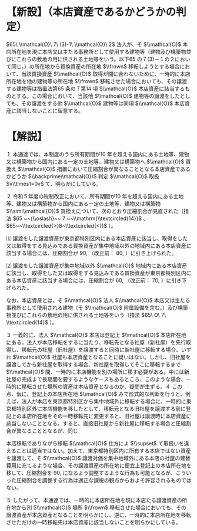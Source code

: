 # 【新設】（本店資産であるかどうかの判定）

$65\ \\mathcal{O}\ 7\ (3)-1\ \\mathcal{O}\ 2$ 法人が、そ $\\mathcal{O}$ 本店所在地を現に本店又は主たる事務所として使用する建物等（建物及び構築物並びにこれらの敷地の用に供される土地等をいう。以下65 の７(3)－１の２において同じ。）の所在地から買換資産の所在地 $\\frown$ 移転しようとする場合において、当該買換資産 $\\mathcal{O}$ 取得が間に合わないために、一時的に本店所在地を他の建物等の所在地 $\\frown$ 移転させた場合においても、その譲渡する建物等は措置法第65 条の７第14 項 $\\mathcal{O}$ 本店資産に該当するものとする。この場合において、当該他 $\\mathcal{O}$ 建物等の譲渡をしたとしても、その譲渡をする他 $\\mathcal{O}$ 建物等は同項 $\\mathcal{O}$ 本店資産に該当しないことに留意する。

# 【解説】

１ 本通達では、本制度のうち所有期間が10 年を超える国内にある土地等、建物又は構築物から国内にある一定の土地等、建物又は構築物へ $\\mathcal{O}$ 買換え $\\mathcal{O}$ 措置において圧縮割合が異なることとなる本店資産であるかどうか $\\backprime\\mathcal{O})$ 判定 $\\mathcal{O}$ 取扱 $v\\times1=0v$ て、明らかにしている。

２ 令和５年度の税制改正において、所有期間が10 年を超える国内にある土地等、建物又は構築物から国内にある一定の土地等、建物又は構築物 $\\sim!\\mathcal{O})$ 買換えについて、次のとおり圧縮割合が見直された（措法 $65 ~~{\\oslash}~~ 7 ~~\\mathrm{\\textcircled{14}}$ 、 $65~~\\textcircled{>}8~\\textcircled{<})$ ）。

⑴ 譲渡をした譲渡資産が東京都特別区内にある本店資産に該当し、取得をした又は取得をする見込みである買換資産が集中地域以外の地域内にある本店資産に該当する場合には、圧縮割合が $90,%$ （改正前： $80,%$ ）に引き上げられた。

⑵ 譲渡をした譲渡資産が集中地域以外 $\\mathcal{O}$ 地域内にある本店資産に該当し、取得をした又は取得をする見込みである買換資産が東京都特別区内にある本店資産に該当する場合には、圧縮割合が $60,%$ （改正前： $70,%$ ）に引き下げられた。

なお、本店資産とは、そ $\\mathcal{O}$ 法人 $\\mathcal{O}$ 本店又は主たる事務所として使用される建物（そ $\\mathcal{O}$ 附属設備を含む。）及び構築物並びにこれらの敷地の用に供される土地等をいう（措法 $65\ O\ 7\ \\textcircled{14}$ ）。

３ 一義的に、法人 $\\mathcal{O}$ 本店は登記上 $\\mathcal{O}$ 本店所在地にある。法人が本店移転をするに当たり、移転先となる社屋（新社屋）を先行取得し、移転元の社屋（旧社屋）を譲渡すると同時に新社屋に移転する場合、いずれ $\\mathcal{O}$ 社屋も本店資産となることに疑いはない。しかし、旧社屋を譲渡してから新社屋を取得する場合、新社屋を取得してそこに移転するまで $\\mathcal{O}$ 間、一時的に本店機能を別の場所に移す必要がある。中には新社屋の完成まで長期間を要するようなケースもあるところ、このような場合、一時的に移転させた場所の資産は本店資産となるのか、疑問が生ずる。４ この点、仮に、登記上の本店所在地 $\\mathcal{O}$ みで形式的な判断を行うと、例えば、法人が本店を東京都特別区から集中地域外に移転する場合に、一時的に東京都特別区外に本店機能を移したとして、移転元となる旧社屋を譲渡する前に登記上の本店所在地をその一時移転先に変更すると、旧社屋は譲渡時に本店資産に該当しないこととなる。すると、直接旧社屋から新社屋に移転する場合と圧縮割合が異なることとなるが、同じ

本店移転でありながら移転 $\\mathcal{O}$ 仕方によ $\\supset$ て取扱いを違えることは適当ではない。加えて、東京都特別区内に所有する本店ではない資産を譲渡して、そ $\\mathcal{O}$ 譲渡対価を集中地域外にある本店の社屋の建替費用に充てるような場合、その譲渡資産の所在地に便宜上登記上の本店所在地を移して、圧縮割合を $90,%$ になるよう調整するような行為も可能となるが、こういった圧縮割合を調整する行為は適正な課税の観点からおよそ許容されるものではない。

５ したがって、本通達では、一時的に本店所在地を現に本店たる譲渡資産の所在地から別 $\\mathcal{O}$ 場所 $\\frown$ 移転させた場合においても、その譲渡資産が本店資産となることを明らかにし、逆に、一時的に本店所在地を移転させただけの一時移転先は本店資産に該当しないことを明らかにしている。